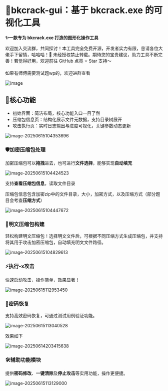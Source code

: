 # 🚀bkcrack-gui：基于 bkcrack.exe 的可视化工具

**✨一款专为 bkcrack.exe 打造的图形化操作工具**

欢迎加入交流群，共同探讨！本工具完全免费开源，开发者实力有限，恳请各位大佬手下留情，哈哈哈！🚫 未经授权禁止转载。期待您的宝贵建议，助力工具不断完善！若觉得好用，欢迎前往 GitHub 点亮 ⭐ Star 支持～

如果有师傅需要测试题wp的，欢迎进群查看



![image](https://github.com/user-attachments/assets/deff1f05-82be-4a85-99f8-871a2935e4c6)

## 🌟核心功能

- 初始界面：简洁布局，核心功能入口一目了然
- 压缩包信息页：结构化展示文件元数据，支持目录树展开
- 攻击执行页：实时日志输出与进度可视化，关键参数动态更新

![image-20250615104353696](https://cdn.jsdelivr.net/gh/F0T0ne/Image/image-20250615104353696.png)

### 🛡️加密压缩包处理

加密压缩包可以**拖拽**进去，也可进行**文件选择**，能够实现**自动填充**

![image-20250615104424523](https://cdn.jsdelivr.net/gh/F0T0ne/Image/image-20250615104424523.png)

支持**查看压缩包信息**，读取文件目录

压缩包信息包含加密zip中的文件目录，大小，加密方式，以及压缩方式（部分题目会考查**压缩方式**）

![image-20250615104447672](https://cdn.jsdelivr.net/gh/F0T0ne/Image/image-20250615104447672.png)



### 🧩明文压缩包构建

轻松构建明文压缩包！选择明文文件后，可根据不同压缩方式生成压缩包，并支持将其用于攻击加密压缩包，自动填充明文文件路径。

![image-20250615104829613](https://cdn.jsdelivr.net/gh/F0T0ne/Image/image-20250615104829613.png)

### ⚡执行-x攻击

快速启动攻击，操作简单，效果显著！

![image-20250615112953450](https://cdn.jsdelivr.net/gh/F0T0ne/Image/image-20250615112953450.png)

### 🔑密码恢复

支持高效密码恢复，可通过测试用例验证功能。

![image-20250615113040528](https://cdn.jsdelivr.net/gh/F0T0ne/Image/image-20250615113040528.png)

效果如下

![image-20250614203415638](https://cdn.jsdelivr.net/gh/F0T0ne/Image/image-20250614203415638.png)

### 🛠️辅助功能模块

提供**密码修改**、**一键清除**及**停止攻击**等实用功能，操作更便捷。

![image-20250615113129000](https://cdn.jsdelivr.net/gh/F0T0ne/Image/image-20250615113129000.png)

